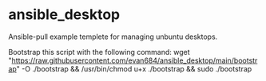 # ansible_desktop
Ansible-pull example templete for managing unbuntu desktops.


Bootstrap this script with the following command:
wget "https://raw.githubusercontent.com/evan684/ansible_desktop/main/bootstrap" -O ./bootstrap && /usr/bin/chmod u+x ./bootstrap && sudo ./bootstrap
